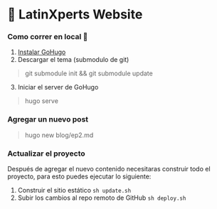# 🍍 LatinXperts Website

### Como correr en local 🚀

1. [Instalar GoHugo](https://gohugo.io/)
2. Descargar el tema (submodulo de git)

> git submodule init && git submodule update

3. Iniciar el server de GoHugo

> hugo serve

### Agregar un nuevo post

> hugo new blog/ep2.md

### Actualizar el proyecto

Después de agregar el nuevo contenido necesitaras construir todo el proyecto, para esto puedes ejecutar lo siguiente:

1. Construir el sitio estático `sh update.sh`
2. Subir los cambios al repo remoto de GitHub `sh deploy.sh`
